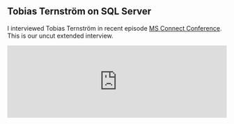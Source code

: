 ## Tobias Ternström on SQL Server

I interviewed Tobias Ternström in recent episode [MS Connect Conference](http://dataskeptic.com/blog/episodes/2016/ms-connect-conference).  This is our uncut extended interview.

<iframe width="100%" height="166" scrolling="no" frameborder="no" src="https://w.soundcloud.com/player/?url=https%3A//api.soundcloud.com/tracks/298981714&amp;color=0066cc&amp;auto_play=false&amp;hide_related=false&amp;show_comments=true&amp;show_user=true&amp;show_reposts=false"></iframe>
